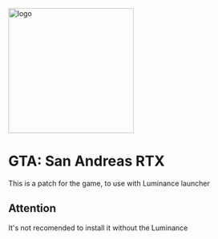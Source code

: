 <img src="https://upload.wikimedia.org/wikipedia/commons/thumb/b/b4/Grand_Theft_Auto_San_Andreas_logo.svg/2300px-Grand_Theft_Auto_San_Andreas_logo.svg.png" alt="logo" width="250px" height="250px">

# GTA: San Andreas RTX
This is a patch for the game, to use with Luminance launcher

## Attention
It's not recomended to install it without the Luminance
